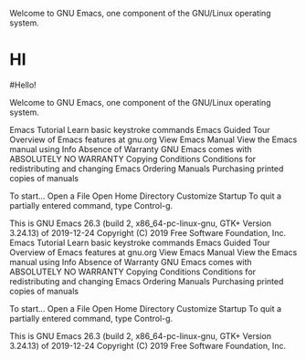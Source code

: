   

Welcome to GNU Emacs, one component of the GNU/Linux operating system.

# HI

#Hello!

Welcome to GNU Emacs, one component of the GNU/Linux operating system.

Emacs Tutorial	Learn basic keystroke commands
Emacs Guided Tour	Overview of Emacs features at gnu.org
View Emacs Manual	View the Emacs manual using Info
Absence of Warranty	GNU Emacs comes with ABSOLUTELY NO WARRANTY
Copying Conditions	Conditions for redistributing and changing Emacs
Ordering Manuals	Purchasing printed copies of manuals

To start...     Open a File     Open Home Directory     Customize Startup
To quit a partially entered command, type Control-g.

This is GNU Emacs 26.3 (build 2, x86_64-pc-linux-gnu, GTK+ Version 3.24.13)
 of 2019-12-24
Copyright (C) 2019 Free Software Foundation, Inc.
Emacs Tutorial	Learn basic keystroke commands
Emacs Guided Tour	Overview of Emacs features at gnu.org
View Emacs Manual	View the Emacs manual using Info
Absence of Warranty	GNU Emacs comes with ABSOLUTELY NO WARRANTY
Copying Conditions	Conditions for redistributing and changing Emacs
Ordering Manuals	Purchasing printed copies of manuals

To start...     Open a File     Open Home Directory     Customize Startup
To quit a partially entered command, type Control-g.

This is GNU Emacs 26.3 (build 2, x86_64-pc-linux-gnu, GTK+ Version 3.24.13)
 of 2019-12-24
Copyright (C) 2019 Free Software Foundation, Inc.
